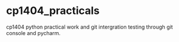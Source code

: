 # cp1404_practicals
cp1404 python practical work and git intergration testing through git console and pycharm.
